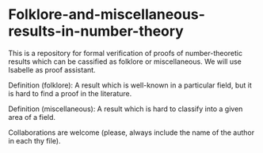 # Folklore-and-miscellaneous-results-in-number-theory

This is a repository for formal verification of proofs of number-theoretic results which can be cassified as folklore or miscellaneous. We will use Isabelle as proof assistant.

Definition (folklore): A result which is well-known in a particular field, but it is hard to find a proof in the literature.

Definition (miscellaneous): A result which is hard to classify into a given area of a field.

Collaborations are welcome (please, always include the name of the author in each thy file).
